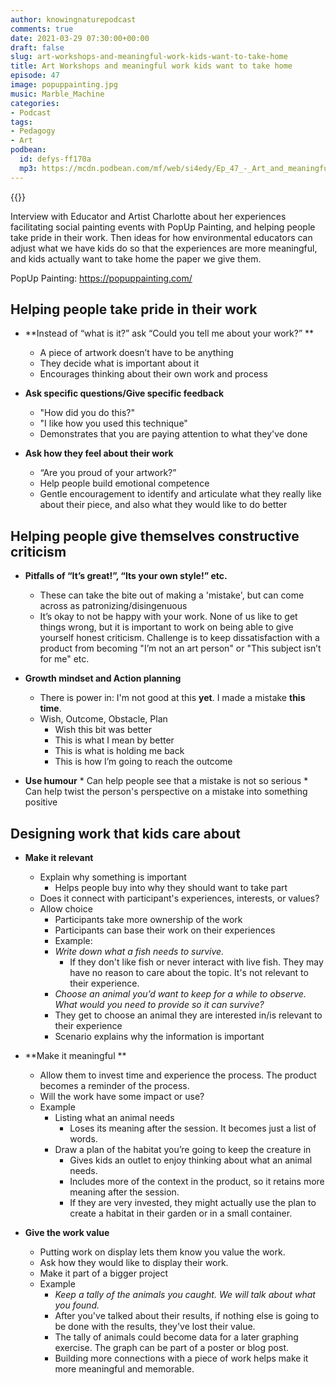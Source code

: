 ```yaml
---
author: knowingnaturepodcast
comments: true
date: 2021-03-29 07:30:00+00:00
draft: false
slug: art-workshops-and-meaningful-work-kids-want-to-take-home
title: Art Workshops and meaningful work kids want to take home
episode: 47
image: popuppainting.jpg
music: Marble_Machine
categories:
- Podcast
tags:
- Pedagogy
- Art
podbean:
  id: defys-ff170a
  mp3: https://mcdn.podbean.com/mf/web/si4edy/Ep_47_-_Art_and_meaningful_work_kids_are_proud_to_take_home63fxe.mp3
---
```


{{<podcast-player>}}

Interview with Educator and Artist Charlotte about her experiences
facilitating social painting events with PopUp Painting, and helping people
take pride in their work. Then ideas for how environmental educators can
adjust what we have kids do so that the experiences are more meaningful, and
kids actually want to take home the paper we give them.

PopUp Painting: https://popuppainting.com/

## Helping people take pride in their work

  * **Instead of “what is it?” ask “Could you tell me about your work?”  **
    * A piece of artwork doesn’t have to be anything
    * They decide what is important about it
    * Encourages thinking about their own work and process

  * **Ask specific questions/Give specific feedback**
    * "How did you do this?"
    * "I like how you used this technique"
    * Demonstrates that you are paying attention to what they've done

  * **Ask how they feel about their work**
    * “Are you proud of your artwork?”
    * Help people build emotional competence
    * Gentle encouragement to identify and articulate what they really like about their piece, and also what they would like to do better

## Helping people give themselves constructive criticism

  * **Pitfalls of “It’s great!”, “Its your own style!” etc.**
    * These can take the bite out of making a 'mistake', but can come across as patronizing/disingenuous
    * It’s okay to not be happy with your work. None of us like to get things wrong, but it is important to work on being able to give yourself honest criticism. Challenge is to keep dissatisfaction with a product from becoming "I’m not an art person" or "This subject isn’t for me" etc.

  * **Growth mindset and Action planning**
    * There is power in: I'm not good at this **yet**. I made a mistake **this time**.
    * Wish, Outcome, Obstacle, Plan
      * Wish this bit was better
      * This is what I mean by better
      * This is what is holding me back
      * This is how I’m going to reach the outcome
  *  **Use humour**
    * Can help people see that a mistake is not so serious
    * Can help twist the person's perspective on a mistake into something positive

## Designing work that kids care about

  * **Make it relevant**
    * Explain why something is important
      * Helps people buy into why they should want to take part
    * Does it connect with participant's experiences, interests, or values?
    * Allow choice
      * Participants take more ownership of the work
      * Participants can base their work on their experiences
      * Example: 
      * _Write down what a fish needs to survive._
        * If they don't like fish or never interact with live fish. They may have no reason to care about the topic. It's not relevant to their experience.
      *  _Choose an animal you’d want to keep for a while to observe. What would you need to provide so it can survive?_
        * They get to choose an animal they are interested in/is relevant to their experience
        * Scenario explains why the information is important

  * **Make it meaningful  **
    * Allow them to invest time and experience the process. The product becomes a reminder of the process.
    * Will the work have some impact or use?
    * Example
      * Listing what an animal needs
        * Loses its meaning after the session. It becomes just a list of words.
      * Draw a plan of the habitat you’re going to keep the creature in
        * Gives kids an outlet to enjoy thinking about what an animal needs.
        * Includes more of the context in the product, so it retains more meaning after the session.
        * If they are very invested, they might actually use the plan to create a habitat in their garden or in a small container.

  * **Give the work value**
    * Putting work on display lets them know you value the work.
    * Ask how they would like to display their work.
    * Make it part of a bigger project
    * Example
      *  _Keep a tally of the animals you caught. We will talk about what you found._
      * After you've talked about their results, if nothing else is going to be done with the results, they've lost their value. 
      * The tally of animals could become data for a later graphing exercise. The graph can be part of a poster or blog post.
      * Building more connections with a piece of work helps make it more meaningful and memorable.

